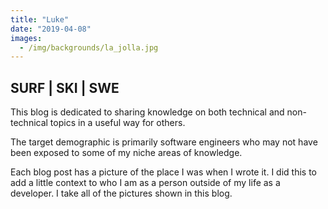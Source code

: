 ```yaml
---
title: "Luke"
date: "2019-04-08"
images:
  - /img/backgrounds/la_jolla.jpg
---
```

## SURF | SKI | SWE
This blog is dedicated to sharing knowledge on both technical and non-technical
topics in a useful way for others.

The target demographic is primarily software engineers who may not have been
exposed to some of my niche areas of knowledge.

Each blog post has a picture of the place I was when I wrote it.  I did this to
add a little context to who I am as a person outside of my life as a developer.
I take all of the pictures shown in this blog.
